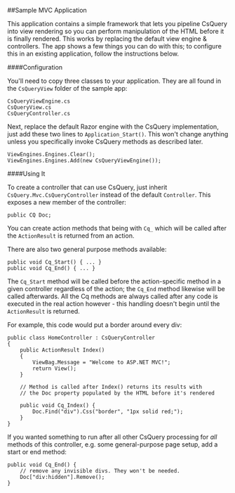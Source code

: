 ##Sample MVC Application

This application contains a simple framework that lets you pipeline CsQuery into view rendering so you can perform manipulation of the HTML before it is finally rendered. This works by replacing the default view engine & controllers. The app shows a few things you can do with this; to configure this in an existing application, follow the instructions below.

####Configuration

You'll need to copy three classes to your application. They are all found in the `CsQueryView` folder of the sample app:

    CsQueryViewEngine.cs
    CsQueryView.cs
    CsQueryController.cs

Next, replace the default Razor engine with the CsQuery implementation, just add these two lines to `Application_Start()`. This won't change anything unless you specifically invoke CsQuery methods as described later.

    ViewEngines.Engines.Clear();
    ViewEngines.Engines.Add(new CsQueryViewEngine());


####Using It

To create a controller that can use CsQuery, just inherit `CsQuery.Mvc.CsQueryController` instead of the default `Controller`. This exposes a new member of the controller:

    public CQ Doc;

You can create action methods that being with `Cq_` which will be called after the `ActionResult` is returned from an action.

There are also two general purpose methods available:

    public void Cq_Start() { ... }
    public void Cq_End() { ... }

The `Cq_Start` method will be called before the action-specific method in a given controller regardless of the action; the `Cq_End` method likewise will be called afterwards. All the Cq methods are always called after any code is executed in the real action however - this handling doesn't begin until the `ActionResult` is returned.

For example, this code would put a border around every div:

    public class HomeController : CsQueryController
    {
        public ActionResult Index()
        {
            ViewBag.Message = "Welcome to ASP.NET MVC!";
            return View();
        }

        // Method is called after Index() returns its results with 
        // the Doc property populated by the HTML before it's rendered

        public void Cq_Index() {
            Doc.Find("div").Css("border", "1px solid red;");
        }
    }

If you wanted something to run after all other CsQuery processing for *all* methods of this controller, e.g. some general-purpose page setup, add a start or end method:

    public void Cq_End() {
        // remove any invisible divs. They won't be needed.
        Doc["div:hidden"].Remove();
    }


